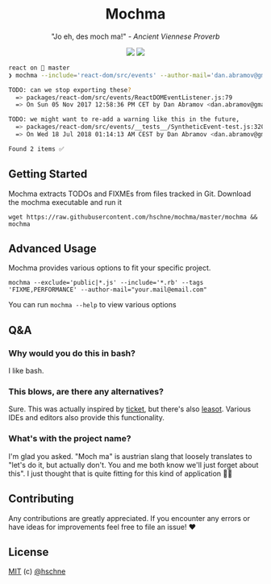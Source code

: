 <h1 align="center">Mochma</h1> 

<p align="center">
  "Jo eh, des moch ma!" <i>- Ancient Viennese Proverb</i>
</p>
</p>
<p align="center">
<a href="https://forthebadge.com"><img src="https://forthebadge.com/images/badges/built-by-developers.svg"></a>
<a href="https://forthebadge.com"><img src="https://forthebadge.com/images/badges/uses-git.svg"></a>
</p>

```bash
react on  master
❯ mochma --include='react-dom/src/events' --author-mail='dan.abramov@gmail.com'

TODO: can we stop exporting these?
  => packages/react-dom/src/events/ReactDOMEventListener.js:79
  => On Sun 05 Nov 2017 12:58:36 PM CET by Dan Abramov <dan.abramov@gmail.com> in 92b7b172cce...

TODO: we might want to re-add a warning like this in the future,
  => packages/react-dom/src/events/__tests__/SyntheticEvent-test.js:320
  => On Wed 18 Jul 2018 01:14:13 AM CEST by Dan Abramov <dan.abramov@gmail.com> in acbb4f93f0...

Found 2 items ✅
```

## Getting Started

Mochma extracts TODOs and FIXMEs from files tracked in Git. Download the mochma executable and run it

```
wget https://raw.githubusercontent.com/hschne/mochma/master/mochma && mochma
```

## Advanced Usage

Mochma provides various options to fit your specific project. 

```
mochma --exclude='public|*.js' --include='*.rb' --tags 'FIXME,PERFORMANCE' --author-mail="your.mail@email.com"
```

You can run `mochma --help` to view various options

## Q&A

### Why would you do this in bash?

I like bash. 

### This blows, are there any alternatives? 

Sure. This was actually inspired by [ticket](https://github.com/augmentable-dev/tickgit), but there's also [leasot](https://github.com/pgilad/leaso). Various IDEs and editors also provide this functionality.

### What's with the project name? 

I'm glad you asked. "Moch ma" is austrian slang that loosely translates to "let's do it, but actually don't. You and me both know we'll just forget about this". I just thought that is quite fitting for this kind of application :man_shrugging: 

## Contributing

Any contributions are greatly appreciated. If you encounter any errors or have ideas for improvements feel free to file an issue! :heart:

## License

[MIT](LICENSE) (c) [@hschne](https://github.com/hschne)

